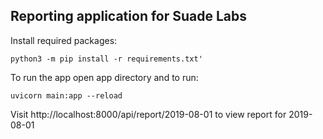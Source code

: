 ## Reporting application for Suade Labs

Install required packages:

```shell
python3 -m pip install -r requirements.txt'
```

To run the app open app directory and to run:

```shell
uvicorn main:app --reload
```

Visit http://localhost:8000/api/report/2019-08-01 to view report for 2019-08-01